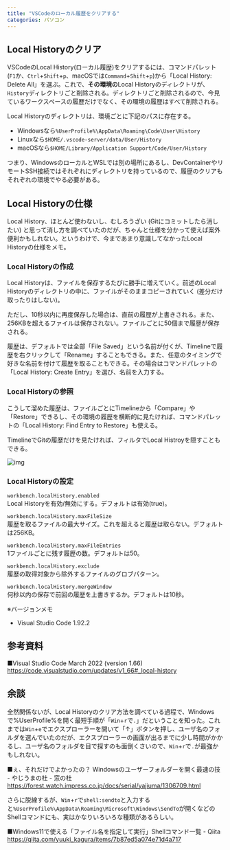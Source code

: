 ```yaml
---
title: "VSCodeのローカル履歴をクリアする"
categories: パソコン
---
```


## Local Historyのクリア

VSCodeのLocal History(ローカル履歴)をクリアするには、コマンドパレット(`F1`か、`Ctrl`+`Shift`+`p`、macOSでは`Command`+`Shift`+`p`)から「Local History: Delete All」を選ぶ。これで、**その環境の**Local Historyのディレクトリが、`History`ディレクトリごと削除される。ディレクトリごと削除されるので、今見ているワークスペースの履歴だけでなく、その環境の履歴はすべて削除される。

Local Historyのディレクトリは、環境ごとに下記のパスに存在する。

- Windowsなら`%UserProfile%\AppData\Roaming\Code\User\History`
- Linuxなら`$HOME/.vscode-server/data/User/History`
- macOSなら`$HOME/Library/Application Support/Code/User/History`

つまり、WindowsのローカルとWSLでは別の場所にあるし、DevContainerやリモートSSH接続ではそれぞれにディレクトリを持っているので、履歴のクリアもそれぞれの環境でやる必要がある。

## Local Historyの仕様

Local History、ほとんど使わないし、むしろうざい (Gitにコミットしたら消したい) と思って消し方を調べていたのだが、ちゃんと仕様を分かって使えば案外便利かもしれない。というわけで、今まであまり意識してなかったLocal Historyの仕様をメモ。

### Local Historyの作成

Local Historyは、ファイルを保存するたびに勝手に増えていく。前述のLocal Historyのディレクトリの中に、ファイルがそのままコピーされていく (差分だけ取ったりはしない)。

ただし、10秒以内に再度保存した場合は、直前の履歴が上書きされる。また、256KBを超えるファイルは保存されない。ファイルごとに50個まで履歴が保存される。

履歴は、デフォルトでは全部「File Saved」という名前が付くが、Timelineで履歴を右クリックして「Rename」することもできる。また、任意のタイミングで好きな名前を付けて履歴を取ることもできる。その場合はコマンドパレットの「Local History: Create Entry」を選び、名前を入力する。

### Local Historyの参照

こうして溜めた履歴は、ファイルごとにTimelineから「Compare」や「Restore」できるし、その環境の履歴を横断的に見たければ、コマンドパレットの「Local History: Find Entry to Restore」も使える。

TimelineでGitの履歴だけを見たければ、フィルタでLocal Histroyを隠すこともできる。

![img](https://code.visualstudio.com/assets/updates/1_66/timeline-filter.png)

### Local Historyの設定

`workbench.localHistory.enabled`  
Local Historyを有効/無効にする。デフォルトは有効(true)。

`workbench.localHistory.maxFileSize`  
履歴を取るファイルの最大サイズ。これを超えると履歴は取らない。デフォルトは256KB。

`workbench.localHistory.maxFileEntries`  
1ファイルごとに残す履歴の数。デフォルトは50。

`workbench.localHistory.exclude`  
履歴の取得対象から除外するファイルのグロブパターン。

`workbench.localHistory.mergeWindow`  
何秒以内の保存で前回の履歴を上書きするか。デフォルトは10秒。

※バージョンメモ

- Visual Studio Code 1.92.2

## 参考資料

■Visual Studio Code March 2022 (version 1.66)  
<https://code.visualstudio.com/updates/v1_66#_local-history>

## 余談

全然関係ないが、Local Historyのクリア方法を調べている過程で、Windowsで%UserProfile%を開く最短手順が「`Win`+`r`で`.`」だということを知った。これまでは`Win`+`e`でエクスプローラーを開いて「↑」ボタンを押し、ユーザ名のフォルダを選んでいたのだが、エクスプローラーの画面が出るまでに少し時間がかかるし、ユーザ名のフォルダを目で探すのも面倒くさいので、`Win`+`r`で`.`が最強かもしれない。

■ぇ、それだけでよかったの？ Windowsのユーザーフォルダーを開く最速の技 - やじうまの杜 - 窓の杜  
<https://forest.watch.impress.co.jp/docs/serial/yajiuma/1306709.html>

さらに脱線するが、`Win`+`r`で`shell:sendto`と入力すると`%UserProfile%\AppData\Roaming\Microsoft\Windows\SendTo`が開くなどのShellコマンドにも、実はかなりいろいろな種類があるらしい。

■Windows11で使える「ファイル名を指定して実行」Shellコマンド一覧 - Qiita  
<https://qiita.com/yuuki_kagura/items/7b87ed5a074e71d4a717>
